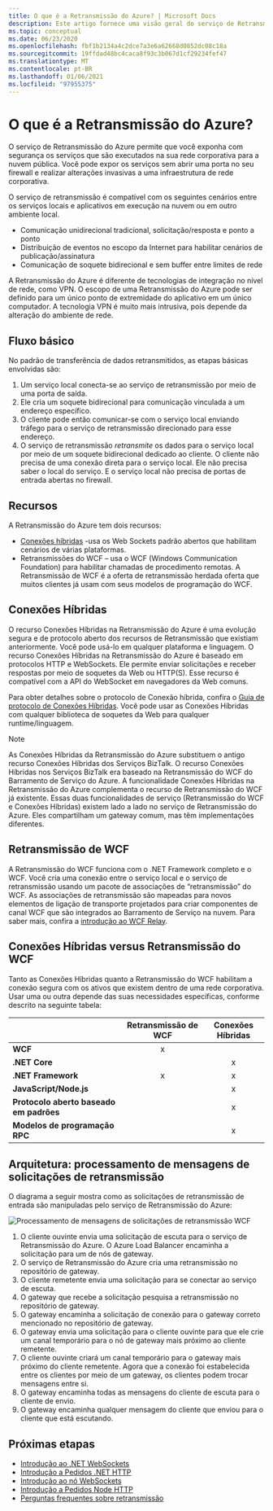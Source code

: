 ```yaml
---
title: O que é a Retransmissão do Azure? | Microsoft Docs
description: Este artigo fornece uma visão geral do serviço de Retransmissão do Azure, que permite que você desenvolva aplicativos de nuvem que consomem serviços locais em execução na sua rede corporativa sem abrir uma conexão de firewall ou fazer mudanças intrusivas na sua rede infraestrutura.
ms.topic: conceptual
ms.date: 06/23/2020
ms.openlocfilehash: fbf1b2134a4c2dce7a3e6a62668d0852dc08c18a
ms.sourcegitcommit: 19ffdad48bc4caca8f93c3b067d1cf29234fef47
ms.translationtype: MT
ms.contentlocale: pt-BR
ms.lasthandoff: 01/06/2021
ms.locfileid: "97955375"
---
```

# <a name="what-is-azure-relay"></a>O que é a Retransmissão do Azure?
O serviço de Retransmissão do Azure permite que você exponha com segurança os serviços que são executados na sua rede corporativa para a nuvem pública. Você pode expor os serviços sem abrir uma porta no seu firewall e realizar alterações invasivas a uma infraestrutura de rede corporativa. 

O serviço de retransmissão é compatível com os seguintes cenários entre os serviços locais e aplicativos em execução na nuvem ou em outro ambiente local. 

- Comunicação unidirecional tradicional, solicitação/resposta e ponto a ponto 
- Distribuição de eventos no escopo da Internet para habilitar cenários de publicação/assinatura 
- Comunicação de soquete bidirecional e sem buffer entre limites de rede

A Retransmissão do Azure é diferente de tecnologias de integração no nível de rede, como VPN. O escopo de uma Retransmissão do Azure pode ser definido para um único ponto de extremidade do aplicativo em um único computador. A tecnologia VPN é muito mais intrusiva, pois depende da alteração do ambiente de rede. 

## <a name="basic-flow"></a>Fluxo básico
No padrão de transferência de dados retransmitidos, as etapas básicas envolvidas são:

1. Um serviço local conecta-se ao serviço de retransmissão por meio de uma porta de saída. 
2. Ele cria um soquete bidirecional para comunicação vinculada a um endereço específico. 
3. O cliente pode então comunicar-se com o serviço local enviando tráfego para o serviço de retransmissão direcionado para esse endereço. 
4. O serviço de retransmissão *retransmite* os dados para o serviço local por meio de um soquete bidirecional dedicado ao cliente. O cliente não precisa de uma conexão direta para o serviço local. Ele não precisa saber o local do serviço. E o serviço local não precisa de portas de entrada abertas no firewall.


## <a name="features"></a>Recursos 
A Retransmissão do Azure tem dois recursos:

- [Conexões híbridas](#hybrid-connections) -usa os Web Sockets padrão abertos que habilitam cenários de várias plataformas.
- Retransmissões do WCF – usa o WCF (Windows Communication Foundation) para habilitar chamadas de procedimento remotas. A Retransmissão de WCF é a oferta de retransmissão herdada oferta que muitos clientes já usam com seus modelos de programação do WCF.

## <a name="hybrid-connections"></a>Conexões Híbridas

O recurso Conexões Híbridas na Retransmissão do Azure é uma evolução segura e de protocolo aberto dos recursos de Retransmissão que existiam anteriormente. Você pode usá-lo em qualquer plataforma e linguagem. O recurso Conexões Híbridas na Retransmissão do Azure é baseado em protocolos HTTP e WebSockets. Ele permite enviar solicitações e receber respostas por meio de soquetes da Web ou HTTP(S). Esse recurso é compatível com a API do WebSocket em navegadores da Web comuns. 

Para obter detalhes sobre o protocolo de Conexão híbrida, confira o [Guia de protocolo de Conexões Híbridas](relay-hybrid-connections-protocol.md). Você pode usar as Conexões Híbridas com qualquer biblioteca de soquetes da Web para qualquer runtime/linguagem.

> [!NOTE]
> As Conexões Híbridas da Retransmissão do Azure substituem o antigo recurso Conexões Híbridas dos Serviços BizTalk. O recurso Conexões Híbridas nos Serviços BizTalk era baseado na Retransmissão do WCF do Barramento de Serviço do Azure. A funcionalidade Conexões Híbridas na Retransmissão do Azure complementa o recurso de Retransmissão do WCF já existente. Essas duas funcionalidades de serviço (Retransmissão do WCF e Conexões Híbridas) existem lado a lado no serviço de Retransmissão do Azure. Eles compartilham um gateway comum, mas têm implementações diferentes.

## <a name="wcf-relay"></a>Retransmissão de WCF
A Retransmissão do WCF funciona com o .NET Framework completo e o WCF. Você cria uma conexão entre o serviço local e o serviço de retransmissão usando um pacote de associações de “retransmissão” do WCF. As associações de retransmissão são mapeadas para novos elementos de ligação de transporte projetados para criar componentes de canal WCF que são integrados ao Barramento de Serviço na nuvem. Para saber mais, confira a [introdução ao WCF Relay](service-bus-relay-tutorial.md).

## <a name="hybrid-connections-vs-wcf-relay"></a>Conexões Híbridas versus Retransmissão do WCF
Tanto as Conexões Híbridas quanto a Retransmissão do WCF habilitam a conexão segura com os ativos que existem dentro de uma rede corporativa. Usar uma ou outra depende das suas necessidades específicas, conforme descrito na seguinte tabela:

|  | Retransmissão de WCF | Conexões Híbridas |
| --- |:---:|:---:|
| **WCF** |x | |
| **.NET Core** | |x |
| **.NET Framework** |x |x |
| **JavaScript/Node.js** | |x |
| **Protocolo aberto baseado em padrões** | |x |
| **Modelos de programação RPC** | |x |

## <a name="architecture-processing-of-incoming-relay-requests"></a>Arquitetura: processamento de mensagens de solicitações de retransmissão
O diagrama a seguir mostra como as solicitações de retransmissão de entrada são manipuladas pelo serviço de Retransmissão do Azure:

![Processamento de mensagens de solicitações de retransmissão WCF](./media/relay-what-is-it/ic690645.png)

1. O cliente ouvinte envia uma solicitação de escuta para o serviço de Retransmissão do Azure. O Azure Load Balancer encaminha a solicitação para um de nós de gateway. 
2. O serviço de Retransmissão do Azure cria uma retransmissão no repositório de gateway. 
3. O cliente remetente envia uma solicitação para se conectar ao serviço de escuta. 
4. O gateway que recebe a solicitação pesquisa a retransmissão no repositório de gateway. 
5. O gateway encaminha a solicitação de conexão para o gateway correto mencionado no repositório de gateway. 
6. O gateway envia uma solicitação para o cliente ouvinte para que ele crie um canal temporário para o nó de gateway mais próximo ao cliente remetente. 
7. O cliente ouvinte criará um canal temporário para o gateway mais próximo do cliente remetente. Agora que a conexão foi estabelecida entre os clientes por meio de um gateway, os clientes podem trocar mensagens entre si. 
8. O gateway encaminha todas as mensagens do cliente de escuta para o cliente de envio. 
9. O gateway encaminha qualquer mensagem do cliente que enviou para o cliente que está escutando.  

## <a name="next-steps"></a>Próximas etapas
* [Introdução ao .NET WebSockets](relay-hybrid-connections-dotnet-get-started.md)
* [Introdução a Pedidos .NET HTTP](relay-hybrid-connections-http-requests-dotnet-get-started.md)
* [Introdução ao nó WebSockets](relay-hybrid-connections-node-get-started.md)
* [Introdução a Pedidos Node HTTP](relay-hybrid-connections-http-requests-node-get-started.md)
* [Perguntas frequentes sobre retransmissão](relay-faq.md)

